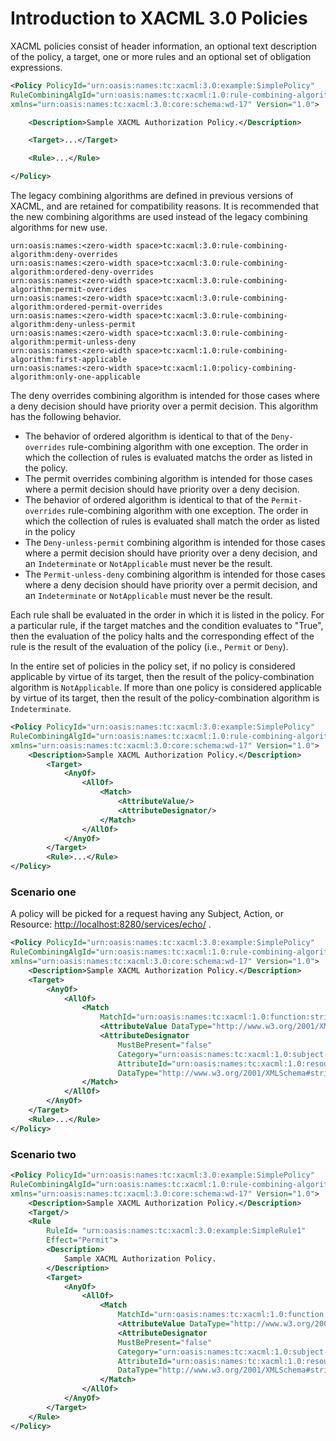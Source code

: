 # Introduction to XACML 3.0 Policies

XACML policies consist of header information, an optional text
description of the policy, a target, one or more rules and an optional
set of obligation expressions.

``` xml
<Policy PolicyId="urn:oasis:names:tc:xacml:3.0:example:SimplePolicy"
RuleCombiningAlgId="urn:oasis:names:tc:xacml:1.0:rule-combining-algorithm:first-applicable"
xmlns="urn:oasis:names:tc:xacml:3.0:core:schema:wd-17" Version="1.0">

    <Description>Sample XACML Authorization Policy.</Description>

    <Target>...</Target>

    <Rule>...</Rule>

</Policy>
```

The legacy combining algorithms are defined in previous versions of
XACML, and are retained for compatibility reasons. It is recommended
that the new combining algorithms are used instead of the legacy
combining algorithms for new use.

```
urn:oasis:names:<zero-width space>tc:xacml:3.0:rule-combining-algorithm:deny-overrides
urn:oasis:names:<zero-width space>tc:xacml:3.0:rule-combining-algorithm:ordered-deny-overrides
urn:oasis:names:<zero-width space>tc:xacml:3.0:rule-combining-algorithm:permit-overrides
urn:oasis:names:<zero-width space>tc:xacml:3.0:rule-combining-algorithm:ordered-permit-overrides
urn:oasis:names:<zero-width space>tc:xacml:3.0:rule-combining-algorithm:deny-unless-permit
urn:oasis:names:<zero-width space>tc:xacml:3.0:rule-combining-algorithm:permit-unless-deny
urn:oasis:names:<zero-width space>tc:xacml:1.0:rule-combining-algorithm:first-applicable
urn:oasis:names:<zero-width space>tc:xacml:1.0:policy-combining-algorithm:only-one-applicable
```

The deny overrides combining algorithm is intended for those cases where
a deny decision should have priority over a permit decision. This
algorithm has the following behavior.

-   The behavior of ordered algorithm is identical to that of the
    `Deny-overrides` rule-combining algorithm with one exception. The
    order in which the collection of rules is evaluated matchs the order
    as listed in the policy.
-   The permit overrides combining algorithm is intended for those cases
    where a permit decision should have priority over a deny decision.
-   The behavior of ordered algorithm is identical to that of the
    `Permit-overrides` rule-combining algorithm with one exception. The
    order in which the collection of rules is evaluated shall match the
    order as listed in the policy
-   The `Deny-unless-permit` combining algorithm is intended for those
    cases where a permit decision should have priority over a deny
    decision, and an `Indeterminate` or `NotApplicable` must never be
    the result.
-   The `Permit-unless-deny` combining algorithm is intended for those
    cases where a deny decision should have priority over a permit
    decision, and an `Indeterminate` or `NotApplicable` must never be
    the result.

Each rule shall be evaluated in the order in which it is listed in the
policy. For a particular rule, if the target matches and the condition
evaluates to "True", then the evaluation of the policy halts and the
corresponding effect of the rule is the result of the evaluation of the
policy (i.e., `Permit` or `Deny`).

In the entire set of policies in the policy set, if no policy is
considered applicable by virtue of its target, then the result of the
policy-combination algorithm is `NotApplicable`. If more than one policy
is considered applicable by virtue of its target, then the result of the
policy-combination algorithm is `Indeterminate`.

``` xml
<Policy PolicyId="urn:oasis:names:tc:xacml:3.0:example:SimplePolicy"
RuleCombiningAlgId="urn:oasis:names:tc:xacml:1.0:rule-combining-algorithm:first-applicable"
xmlns="urn:oasis:names:tc:xacml:3.0:core:schema:wd-17" Version="1.0">
    <Description>Sample XACML Authorization Policy.</Description>
        <Target>
            <AnyOf>
                <AllOf>
                    <Match>
                        <AttributeValue/>
                        <AttributeDesignator/>
                    </Match>
                </AllOf>
            </AnyOf>
        </Target>
        <Rule>...</Rule>
</Policy>
```

### Scenario one

A policy will be picked for a request having any Subject, Action, or
Resource: <http://localhost:8280/services/echo/> .

``` xml
<Policy PolicyId="urn:oasis:names:tc:xacml:3.0:example:SimplePolicy"
RuleCombiningAlgId="urn:oasis:names:tc:xacml:1.0:rule-combining-algorithm:first-applicable"
xmlns="urn:oasis:names:tc:xacml:3.0:core:schema:wd-17" Version="1.0">
    <Description>Sample XACML Authorization Policy.</Description>
    <Target>
        <AnyOf>
            <AllOf>
                <Match
                    MatchId="urn:oasis:names:tc:xacml:1.0:function:string-regexp-match">
                    <AttributeValue DataType="http://www.w3.org/2001/XMLSchema#string">http://localhost:8280/services/echo/</AttributeValue>
                    <AttributeDesignator
                        MustBePresent="false"
                        Category="urn:oasis:names:tc:xacml:1.0:subject-category:access-subject"
                        AttributeId="urn:oasis:names:tc:xacml:1.0:resource:resource-id"
                        DataType="http://www.w3.org/2001/XMLSchema#string"/>
                </Match>
            </AllOf>
        </AnyOf>
    </Target>
    <Rule>...</Rule>
</Policy>
```

### Scenario two

``` xml
<Policy PolicyId="urn:oasis:names:tc:xacml:3.0:example:SimplePolicy"
RuleCombiningAlgId="urn:oasis:names:tc:xacml:1.0:rule-combining-algorithm:first-applicable"
xmlns="urn:oasis:names:tc:xacml:3.0:core:schema:wd-17" Version="1.0">
    <Description>Sample XACML Authorization Policy.</Description>
    <Target/>
    <Rule
        RuleId= "urn:oasis:names:tc:xacml:3.0:example:SimpleRule1"
        Effect="Permit">
        <Description>
            Sample XACML Authorization Policy.
        </Description>
        <Target>
            <AnyOf>
                <AllOf>
                    <Match
                        MatchId="urn:oasis:names:tc:xacml:1.0:function:string-regexp-match">
                        <AttributeValue DataType="http://www.w3.org/2001/XMLSchema#string">http://localhost:8280/services/echo/</AttributeValue>
                        <AttributeDesignator
                        MustBePresent="false"
                        Category="urn:oasis:names:tc:xacml:1.0:subject-category:access-subject"
                        AttributeId="urn:oasis:names:tc:xacml:1.0:resource:resource-id"
                        DataType="http://www.w3.org/2001/XMLSchema#string"/>
                    </Match>
                </AllOf>
            </AnyOf>
        </Target>
    </Rule>
</Policy>
```
